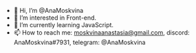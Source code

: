 - 👋 Hi, I’m @AnaMoskvina
- 👀 I’m interested in Front-end.
- 🌱 I’m currently learning JavaScript.
- 📫 How to reach me: moskvinaanastasia@gmail.com, discord: AnaMoskvina#7931, telegram: @AnaMoskvina

